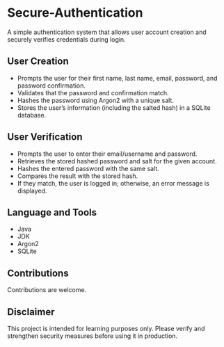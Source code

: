 # Secure-Authentication
A simple authentication system that allows user account creation and securely verifies credentials during login.
## User Creation
- Prompts the user for their first name, last name, email, password, and password confirmation.
- Validates that the password and confirmation match.
- Hashes the password using Argon2 with a unique salt.
- Stores the user’s information (including the salted hash) in a SQLite database.
## User Verification
- Prompts the user to enter their email/username and password.
- Retrieves the stored hashed password and salt for the given account.
- Hashes the entered password with the same salt.
- Compares the result with the stored hash.
- If they match, the user is logged in; otherwise, an error message is displayed.
## Language and Tools
- Java
- JDK
- Argon2
- SQLite
## Contributions
Contributions are welcome.
## Disclaimer
This project is intended for learning purposes only. Please verify and strengthen security measures before using it in production.
